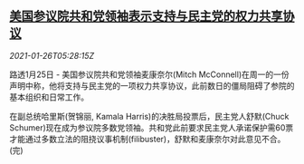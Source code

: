 <!--1611640517000-->
[美国参议院共和党领袖表示支持与民主党的权力共享协议](https://cn.reuters.com/article/us-congress-senate-deal-0126-idCNKBS29V0H4)
------

<div><i>2021-01-26T05:28:15Z</i></div><p>路透1月25日 - 美国参议院共和党领袖麦康奈尔(Mitch McConnell)在周一的一份声明中称，他将支持与民主党的一项权力共享协议，此前数日的僵局阻碍了参院的基本组织和日常工作。</p><p>在副总统哈里斯(贺锦丽, Kamala Harris)的决胜局投票后，民主党人舒默(Chuck Schumer)现在成为参议院多数党领袖。共和党此前要求民主党人承诺保护需60票才能通过多数立法的阻挠议事机制(filibuster)，舒默和麦康奈尔对此意见不合。(完)</p>
